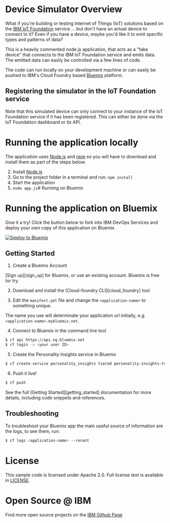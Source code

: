 # Device Simulator Overview

What if you're building or testing Internet of Things (IoT) solutions based on the [IBM IoT Foundation][iotf_url] service ... but don't have an actual device to connect to it? Even if you have a device, maybe you'd like it to emit specific types and patterns of data?

This is a heavily commented node.js application, that acts as a "fake device" that connects to the IBM IoT Foundation service and emits data. The emitted data can easily be controlled via a few lines of code.

The code can run locally on your development machine or can easily be pushed to IBM's Cloud Foundry based [Bluemix][bluemix_url] platform.

## Registering the simulator in the IoT Foundation service

Note that this simulated device can only connect to your instance of the IoT Foundation service if it has been registered. This can either be done via the IoT Foundation dashboard or its API.

# Running the application locally

  The application uses [Node.js](http://nodejs.org/) and [npm](https://www.npmjs.com/) so you will have to download and install them as part of the steps below.

2. Install [Node.js](http://nodejs.org/)
3. Go to the project folder in a terminal and run:
    `npm install`
4. Start the application
5.  `node app.js`# Running on Bluemix

# Running the application on Bluemix

Give it a try! Click the button below to fork into IBM DevOps Services and deploy your own copy of this application on Bluemix.

[![Deploy to Bluemix](https://bluemix.net/deploy/button.png)](https://bluemix.net/deploy?repository=https://github.ibm.com/uwefassnacht/device-simulator-for-ibm-iot)


## Getting Started

1. Create a Bluemix Account

  [Sign up][sign_up] for Bluemix, or use an existing account. Bluemix is free tor try.

2. Download and install the [Cloud-foundry CLI][cloud_foundry] tool

3. Edit the `manifest.yml` file and change the `<application-name>` to something unique.

  The name you use will determinate your application url initially, e.g. `<application-name>.mybluemix.net`.

4. Connect to Bluemix in the command line tool
  ```sh
  $ cf api https://api.ng.bluemix.net
  $ cf login -u <your user ID>
  ```

5. Create the Personality Insights service in Bluemix

  ```sh
  $ cf create-service personality_insights tiered personality-insights-tutorial
  ```

6. Push it live!

  ```sh
  $ cf push
  ```

See the full [Getting Started][getting_started] documentation for more details, including code snippets and references.

## Troubleshooting

To troubleshoot your Bluemix app the main useful source of information are the logs, to see them, run:

  ```sh
  $ cf logs <application-name> --recent
  ```


# License

This sample code is licensed under Apache 2.0. Full license text is available in [LICENSE](LICENSE).


# Open Source @ IBM
Find more open source projects on the [IBM Github Page](http://ibm.github.io/)

[bluemix_url]: https://bluemix.net
[iotf_url]: https://console.ng.bluemix.net/catalog/services/internet-of-things-foundation

